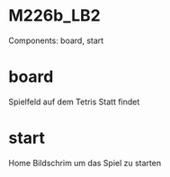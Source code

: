 # M226b_LB2
Components: board, start

# board
Spielfeld auf dem Tetris Statt findet

# start
Home Bildschrim um das Spiel zu starten